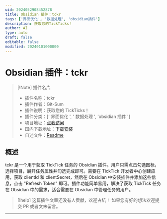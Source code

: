 ```yaml
---
uid: 2024052908452878
title: Obsidian 插件：tckr
tags: ['界面优化', '数据处理', 'obsidian插件']
description: 获取您的TickTicks！
author: AI
type: auto
draft: false
editable: false
modified: 20240101000000
---
```


# Obsidian 插件：tckr

> [!Note] 插件名片
> - 插件名称：tckr
> - 插件作者：Git-Sum
> - 插件说明：获取您的 TickTicks！
> - 插件分类：[' 界面优化 ', ' 数据处理 ', 'obsidian 插件 ']
> - 项目地址：[点我访问](https://github.com/Git-Sum/obsidian-tckr)
> - 国内下载地址：[下载安装](https://pkmer.cn/products/plugin/pluginMarket/?tckr)
> - 自述文件：[Readme](https://ghproxy.net/https://raw.githubusercontent.com/Git-Sum/obsidian-tckr/master/README.md)

## 概述

tckr 是一个用于获取 TickTick 任务的 Obsidian 插件。用户只需点击勾选图标，选择项目，展开任务属性并勾选完成即可。需要在 TickTick 开发者中心创建应用，获取 clientId 和 clientSecret，然后在 Obsidian 中安装插件并添加这些信息，点击 "Refresh Token" 即可。插件功能简单易用，解决了获取 TickTick 任务在 Obsidian 中的需求，适合需要在 Obsidian 中管理任务的用户。

> [!help]
> 这篇插件文章还没有人贡献，欢迎占坑！
> 如果您有好的想法欢迎提交 PR 或者文末留言。

---



